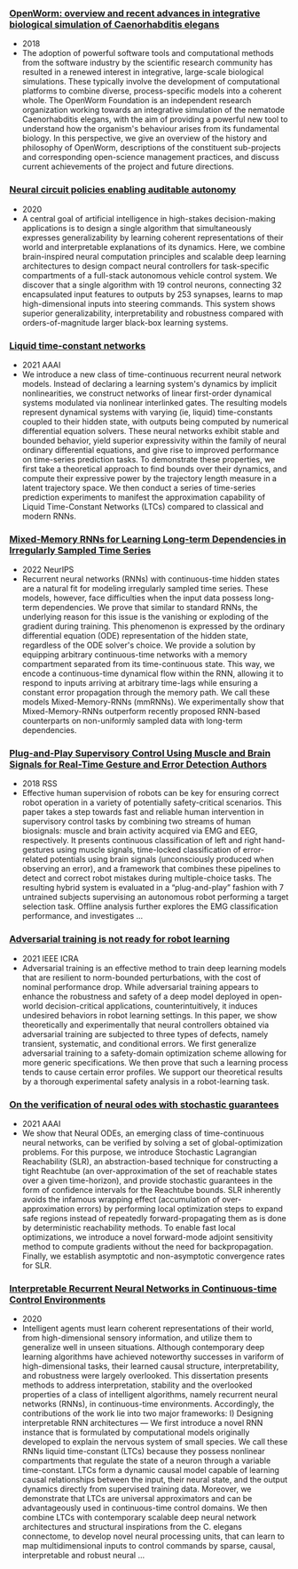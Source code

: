 ### [OpenWorm: overview and recent advances in integrative biological simulation of Caenorhabditis elegans](https://royalsocietypublishing.org/doi/pdf/10.1098/rstb.2017.0382)
- 2018
- The adoption of powerful software tools and computational methods from the software industry by the scientific research community has resulted in a renewed interest in integrative, large-scale biological simulations. These typically involve the development of computational platforms to combine diverse, process-specific models into a coherent whole. The OpenWorm Foundation is an independent research organization working towards an integrative simulation of the nematode Caenorhabditis elegans, with the aim of providing a powerful new tool to understand how the organism's behaviour arises from its fundamental biology. In this perspective, we give an overview of the history and philosophy of OpenWorm, descriptions of the constituent sub-projects and corresponding open-science management practices, and discuss current achievements of the project and future directions.

### [Neural circuit policies enabling auditable autonomy](https://publik.tuwien.ac.at/files/publik_292280.pdf)
- 2020
- A central goal of artificial intelligence in high-stakes decision-making applications is to design a single algorithm that simultaneously expresses generalizability by learning coherent representations of their world and interpretable explanations of its dynamics. Here, we combine brain-inspired neural computation principles and scalable deep learning architectures to design compact neural controllers for task-specific compartments of a full-stack autonomous vehicle control system. We discover that a single algorithm with 19 control neurons, connecting 32 encapsulated input features to outputs by 253 synapses, learns to map high-dimensional inputs into steering commands. This system shows superior generalizability, interpretability and robustness compared with orders-of-magnitude larger black-box learning systems. 

### [Liquid time-constant networks](https://ojs.aaai.org/index.php/AAAI/article/view/16936/16743)
- 2021 AAAI
- We introduce a new class of time-continuous recurrent neural network models. Instead of declaring a learning system's dynamics by implicit nonlinearities, we construct networks of linear first-order dynamical systems modulated via nonlinear interlinked gates. The resulting models represent dynamical systems with varying (ie, liquid) time-constants coupled to their hidden state, with outputs being computed by numerical differential equation solvers. These neural networks exhibit stable and bounded behavior, yield superior expressivity within the family of neural ordinary differential equations, and give rise to improved performance on time-series prediction tasks. To demonstrate these properties, we first take a theoretical approach to find bounds over their dynamics, and compute their expressive power by the trajectory length measure in a latent trajectory space. We then conduct a series of time-series prediction experiments to manifest the approximation capability of Liquid Time-Constant Networks (LTCs) compared to classical and modern RNNs.

### [Mixed-Memory RNNs for Learning Long-term Dependencies in Irregularly Sampled Time Series](https://openreview.net/pdf?id=rOGm97YR22N)
- 2022 NeurIPS
- Recurrent neural networks (RNNs) with continuous-time hidden states are a natural fit for modeling irregularly sampled time series. These models, however, face difficulties when the input data possess long-term dependencies. We prove that similar to standard RNNs, the underlying reason for this issue is the vanishing or exploding of the gradient during training. This phenomenon is expressed by the ordinary differential equation (ODE) representation of the hidden state, regardless of the ODE solver's choice. We provide a solution by equipping arbitrary continuous-time networks with a memory compartment separated from its time-continuous state. This way, we encode a continuous-time dynamical flow within the RNN, allowing it to respond to inputs arriving at arbitrary time-lags while ensuring a constant error propagation through the memory path. We call these models Mixed-Memory-RNNs (mmRNNs). We experimentally show that Mixed-Memory-RNNs outperform recently proposed RNN-based counterparts on non-uniformly sampled data with long-term dependencies.

### [Plug-and-Play Supervisory Control Using Muscle and Brain Signals for Real-Time Gesture and Error Detection Authors](https://link.springer.com/article/10.1007/s10514-020-09916-x)
- 2018 RSS
- Effective human supervision of robots can be key for ensuring correct robot operation in a variety of potentially safety-critical scenarios. This paper takes a step towards fast and reliable human intervention in supervisory control tasks by combining two streams of human biosignals: muscle and brain activity acquired via EMG and EEG, respectively. It presents continuous classification of left and right hand-gestures using muscle signals, time-locked classification of error-related potentials using brain signals (unconsciously produced when observing an error), and a framework that combines these pipelines to detect and correct robot mistakes during multiple-choice tasks. The resulting hybrid system is evaluated in a “plug-and-play” fashion with 7 untrained subjects supervising an autonomous robot performing a target selection task. Offline analysis further explores the EMG classification performance, and investigates …

### [Adversarial training is not ready for robot learning](https://arxiv.org/pdf/2103.08187)
- 2021 IEEE ICRA
- Adversarial training is an effective method to train deep learning models that are resilient to norm-bounded perturbations, with the cost of nominal performance drop. While adversarial training appears to enhance the robustness and safety of a deep model deployed in open-world decision-critical applications, counterintuitively, it induces undesired behaviors in robot learning settings. In this paper, we show theoretically and experimentally that neural controllers obtained via adversarial training are subjected to three types of defects, namely transient, systematic, and conditional errors. We first generalize adversarial training to a safety-domain optimization scheme allowing for more generic specifications. We then prove that such a learning process tends to cause certain error profiles. We support our theoretical results by a thorough experimental safety analysis in a robot-learning task.

### [On the verification of neural odes with stochastic guarantees](https://ojs.aaai.org/index.php/AAAI/article/view/17372/17179)
- 2021 AAAI
- We show that Neural ODEs, an emerging class of time-continuous neural networks, can be verified by solving a set of global-optimization problems. For this purpose, we introduce Stochastic Lagrangian Reachability (SLR), an abstraction-based technique for constructing a tight Reachtube (an over-approximation of the set of reachable states over a given time-horizon), and provide stochastic guarantees in the form of confidence intervals for the Reachtube bounds. SLR inherently avoids the infamous wrapping effect (accumulation of over-approximation errors) by performing local optimization steps to expand safe regions instead of repeatedly forward-propagating them as is done by deterministic reachability methods. To enable fast local optimizations, we introduce a novel forward-mode adjoint sensitivity method to compute gradients without the need for backpropagation. Finally, we establish asymptotic and non-asymptotic convergence rates for SLR.

### [Interpretable Recurrent Neural Networks in Continuous-time Control Environments](https://scholar.google.it/citations?view_op=view_citation&hl=en&user=YarJF3QAAAAJ&cstart=20&pagesize=80&citation_for_view=YarJF3QAAAAJ:qUcmZB5y_30C)
- 2020
- Intelligent agents must learn coherent representations of their world, from high-dimensional sensory information, and utilize them to generalize well in unseen situations. Although contemporary deep learning algorithms have achieved noteworthy successes in variform of high-dimensional tasks, their learned causal structure, interpretability, and robustness were largely overlooked. This dissertation presents methods to address interpretation, stability and the overlooked properties of a class of intelligent algorithms, namely recurrent neural networks (RNNs), in continuous-time environments. Accordingly, the contributions of the work lie into two major frameworks: I) Designing interpretable RNN architectures — We first introduce a novel RNN instance that is formulated by computational models originally developed to explain the nervous system of small species. We call these RNNs liquid time-constant (LTCs) because they possess nonlinear compartments that regulate the state of a neuron through a variable time-constant. LTCs form a dynamic causal model capable of learning causal relationships between the input, their neural state, and the output dynamics directly from supervised training data. Moreover, we demonstrate that LTCs are universal approximators and can be advantageously used in continuous-time control domains. We then combine LTCs with contemporary scalable deep neural network architectures and structural inspirations from the C. elegans connectome, to develop novel neural processing units, that can learn to map multidimensional inputs to control commands by sparse, causal, interpretable and robust neural …
